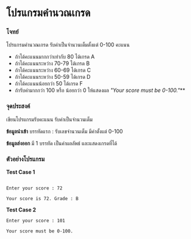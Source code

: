 # โปรแกรมคำนวณเกรด

### โจทย์ ###

โปรแกรมคำนวณเกรด รับค่าเป็นจำนวนเต็มตั้งแต่ 0-100 คะแนน 
+  ถ้าได้คะแนนมากกว่าเท่ากับ 80 ได้เกรด A
+  ถ้าได้คะแนนระหว่าง 70-79 ได้เกรด B
+ ถ้าได้คะแนนระหว่าง 60-69 ได้เกรด C
+  ถ้าได้คะแนนระหว่าง 50-59 ได้เกรด D
+  ถ้าได้คะแนนน้อยกว่า 50 ได้เกรด F
+  ถ้ารับค่ามากกว่า 100 หรือ น้อยกว่า 0 ให้แสดงผล _"Your score must be 0-100."_**

### จุดประสงค์ ###
เขียนโปรแกรมรับคะแนน รับค่าเป็นจำนวนเต็ม

**ข้อมูลนำเข้า**
บรรทัดแรก : รับเลขจำนวนเต็ม มีค่าตั้งแต่ 0-100

**ข้อมูลส่งออก**
มี 1 บรรทัด เป็นค่าผลลัพธ์ และแสดงเกรดที่ได้ 

### ตัวอย่างโปรแกรม ###
**Test Case 1**
```

Enter your score : 72

Your score is 72. Grade : B
```


**Test Case 2**
```
Enter your score : 101

Your score must be 0-100.
```

